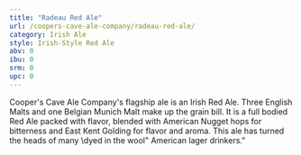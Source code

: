 ```yaml
---
title: "Radeau Red Ale"
url: /coopers-cave-ale-company/radeau-red-ale/
category: Irish Ale
style: Irish-Style Red Ale
abv: 0
ibu: 0
srm: 0
upc: 0
---
```

Cooper's Cave Ale Company's flagship ale is an Irish Red Ale. Three English Malts and one Belgian Munich Malt make up the grain bill. It is a full bodied Red Ale packed with flavor, blended with American Nugget hops for bitterness and East Kent Golding for flavor and aroma. This ale has turned the heads of many \dyed in the wool\" American lager drinkers."
